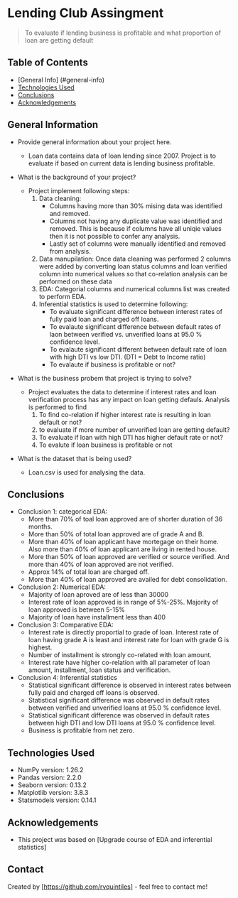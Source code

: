 # Lending Club Assingment
> To evaluate if lending business is profitable and what proportion of loan are getting default


## Table of Contents
* [General Info] (#general-info)
* [Technologies Used](#technologies-used)
* [Conclusions](#conclusions)
* [Acknowledgements](#acknowledgements)

<!-- You can include any other section that is pertinent to your problem -->

## General Information
- Provide general information about your project here.
    - Loan data contains data of loan lending since 2007. Project is to evaluate if based on current data is lending business profitable.
- What is the background of your project?
    - Project implement following steps:
        1. Data cleaning: 
            - Columns having more than 30% mising data was identified and removed.
            - Columns not having any duplicate value was identified and removed. This is because if columns have all uniqie values then it is not possible to confer any analysis.
            - Lastly set of columns were manually identified and removed from analysis.
        2. Data manupilation: Once data cleaning was performed 2 columns were added by converting loan status columns and loan verified column into numerical values so that co-relation analysis can be performed on these data
        3. EDA: Categorial columns and numerical columns list was created to perform EDA. 
        4. Inferential statistics is used to determine following:
            - To evaluate significant difference between interest rates of fully paid loan and charged off loans.
            - To evalaute significant difference between default rates of laon between verified vs. unverified loans at 95.0 % confidence level.
            - To evalaute significant different between default rate of loan with high DTI vs low DTI. (DTI = Debt to Income ratio)
            - To evalaute if business is profitable or not?

- What is the business probem that project is trying to solve?
    - Project evaluates the data to determine if interest rates and loan verification process has any impact on loan getting defauls. Analysis is performed to find 
        1. To find co-relation if higher interest rate is resulting in loan default or not?
        2. to evaluate if more number of unverified loan are getting default?
        3. To evaluate if loan with high DTI has higher default rate or not?
        4. To evalute if loan business is profitable or not
- What is the dataset that is being used?
    - Loan.csv is used for analysing the data.

<!-- You don't have to answer all the questions - just the ones relevant to your project. -->

## Conclusions
- Conclusion 1: categorical EDA: 
    - More than 70% of toal loan approved are of shorter duration of 36 months.
    - More than 50% of total loan approved are of grade A and B.
    - More than 40% of loan applicant have mortegage on their home. Also more than 40% of loan applicant are living in rented house.
    - More than 50% of loan approved are verified or source verified. And more than 40% of loan approved are not verified.
    - Approx 14% of total loan are charged off. 
    - More than 40% of loan approved are availed for debt consolidation.
- Conclusion 2: Numerical EDA:
    - Majority of loan aproved are of less than 30000 
    - Interest rate of loan approved is in range of 5%-25%. Majority of loan approved is between 5-15%
    - Majority of loan have installment less than 400
- Conclusion 3: Comparative EDA:
    - Interest rate is directly proportial to grade of loan. Interest rate of loan having grade A is least and interest rate for loan with grade G is highest.
    - Number of installment is strongly co-related with loan amount.
    - Interest rate have higher co-relation with all parameter of loan amount, installment, loan status and verification.
- Conclusion 4: Inferential statistics
    - Statistical significant difference is observed in interest rates between fully paid and charged off loans is observed. 
    - Statistical significant difference was observed in default rates between verified and unverified loans at 95.0 % confidence level.
    - Statistical significant difference was observed in default rates between high DTI and low DTI loans at 95.0 % confidence level.
    - Business is profitable from net zero.

<!-- You don't have to answer all the questions - just the ones relevant to your project. -->


## Technologies Used
- NumPy version: 1.26.2
- Pandas version: 2.2.0
- Seaborn version: 0.13.2
- Matplotlib version: 3.8.3
- Statsmodels version: 0.14.1

<!-- As the libraries versions keep on changing, it is recommended to mention the version of library used in this project -->

## Acknowledgements
- This project was based on [Upgrade course of EDA and inferential statistics]


## Contact
Created by [https://github.com/rvquintiles] - feel free to contact me!


<!-- Optional -->
<!-- ## License -->
<!-- This project is open source and available under the [... License](). -->

<!-- You don't have to include all sections - just the one's relevant to your project -->